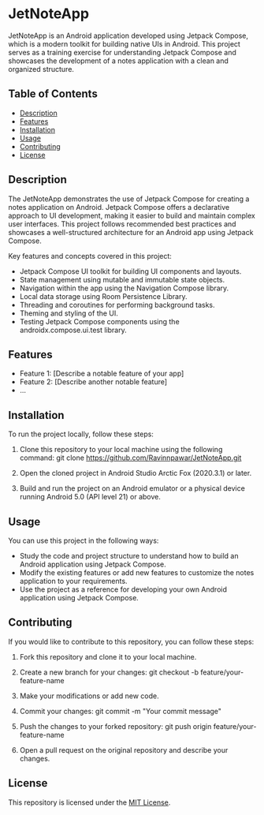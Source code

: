 # JetNoteApp

JetNoteApp is an Android application developed using Jetpack Compose, which is a modern toolkit for building native UIs in Android. This project serves as a training exercise for understanding Jetpack Compose and showcases the development of a notes application with a clean and organized structure.

## Table of Contents
- [Description](#description)
- [Features](#features)
- [Installation](#installation)
- [Usage](#usage)
- [Contributing](#contributing)
- [License](#license)

## Description
The JetNoteApp demonstrates the use of Jetpack Compose for creating a notes application on Android. Jetpack Compose offers a declarative approach to UI development, making it easier to build and maintain complex user interfaces. This project follows recommended best practices and showcases a well-structured architecture for an Android app using Jetpack Compose.

Key features and concepts covered in this project:
- Jetpack Compose UI toolkit for building UI components and layouts.
- State management using mutable and immutable state objects.
- Navigation within the app using the Navigation Compose library.
- Local data storage using Room Persistence Library.
- Threading and coroutines for performing background tasks.
- Theming and styling of the UI.
- Testing Jetpack Compose components using the androidx.compose.ui.test library.

## Features
- Feature 1: [Describe a notable feature of your app]
- Feature 2: [Describe another notable feature]
- ...

## Installation
To run the project locally, follow these steps:

1. Clone this repository to your local machine using the following command:
git clone https://github.com/Ravinnpawar/JetNoteApp.git


2. Open the cloned project in Android Studio Arctic Fox (2020.3.1) or later.

3. Build and run the project on an Android emulator or a physical device running Android 5.0 (API level 21) or above.

## Usage
You can use this project in the following ways:
- Study the code and project structure to understand how to build an Android application using Jetpack Compose.
- Modify the existing features or add new features to customize the notes application to your requirements.
- Use the project as a reference for developing your own Android application using Jetpack Compose.

## Contributing
If you would like to contribute to this repository, you can follow these steps:
1. Fork this repository and clone it to your local machine.
2. Create a new branch for your changes: 
git checkout -b feature/your-feature-name

3. Make your modifications or add new code.
4. Commit your changes: 
git commit -m "Your commit message"

5. Push the changes to your forked repository: 
git push origin feature/your-feature-name


6. Open a pull request on the original repository and describe your changes.

## License
This repository is licensed under the [MIT License](LICENSE).
